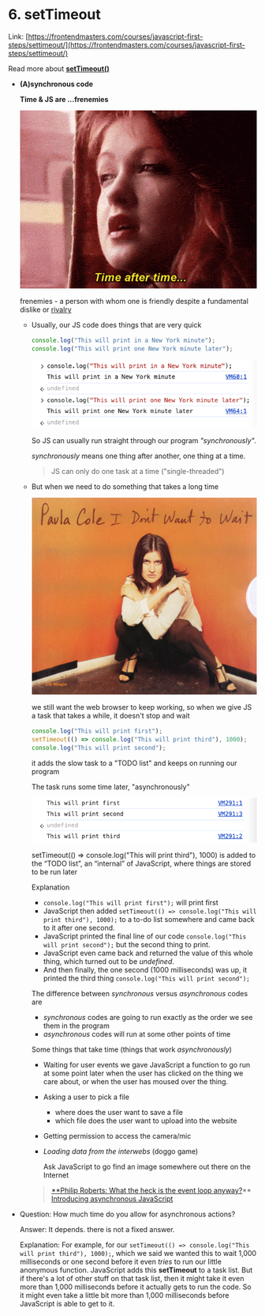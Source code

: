 # 6. setTimeout

Link: [https://frontendmasters.com/courses/javascript-first-steps/settimeout/](https://frontendmasters.com/courses/javascript-first-steps/settimeout/)

Read more about [**setTimeout()**](https://developer.mozilla.org/en-US/docs/Web/API/Window/setTimeout)

- **(A)synchronous code**
    
    **Time & JS are ...frenemies**
    
    ![image.png](./image/image_01.png)
    
    frenemies - a person with whom one is friendly despite a fundamental dislike or [rivalry](https://www.google.com/search?sca_esv=35dc981465dfcda7&sxsrf=AHTn8zqoUronnGQm2DlkwOd9Sxsg63CHHQ:1746550855346&q=rivalry&si=APYL9btezPaTUY7KecSEHRUsL7ychRORGZ5krwxpC30MBPoUYs1Zm-ZPdOq1HkIMhm3o7-9WKw-Ll_cwKzR1aVOlv2mPRnddLygrFlcp_9ZEP3T9k_rx-nA%3D&expnd=1&sa=X&sqi=2&ved=2ahUKEwjZt8L6qI-NAxUxkK8BHRzuCDEQyecJegQIQBAS)
    
    - Usually, our JS code does things that are very quick
        
        ```jsx
        console.log("This will print in a New York minute");
        console.log("This will print one New York minute later");
        ```
        
        ![image.png](./image/image_02.png)
        
        So JS can usually run straight through our program *"synchronously"*.
        
        *synchronously* means one thing after another, one thing at a time.
        
        > JS can only do one task at a time ("single-threaded")
        > 
    - But when we need to do something that takes a long time
        
        ![image.png](./image/image_03.png)
        
        we still want the web browser to keep working, so when we give JS a task that takes a while, it doesn't stop and wait
        
        ```jsx
        console.log("This will print first");
        setTimeout(() => console.log("This will print third"), 1000);
        console.log("This will print second");
        ```
        
        it adds the slow task to a "TODO list" and keeps on running our program
        
        The task runs some time later, "asynchronously"
        
        ![setTimeout(() => console.log("This will print third"), 1000) is added to the “TODO list”, an “internal” of JavaScript, where things are stored to be run later](./image/image_04.png)
        
        setTimeout(() => console.log("This will print third"), 1000) is added to the “TODO list”, an “internal” of JavaScript, where things are stored to be run later
        
        Explanation
        
        - `console.log("This will print first");`  will print first
        - JavaScript then added `setTimeout(() => console.log("This will print third"), 1000);`  to a to-do list somewhere and came back to it after one second.
        - JavaScript printed the final line of our code `console.log("This will print second");`  but the second thing to print.
        - JavaScript even came back and returned the value of this whole thing, which turned out to be *undefined*.
        - And then finally, the one second (1000 milliseconds) was up, it printed the third thing `console.log("This will print second");`
        
        The difference between *synchronous* versus *asynchronous* codes are
        
        - *synchronous* codes are going to run exactly as the order we see them in the program
        - *asynchronous* codes will run at some other points of time
        
        Some things that take time (things that work *asynchronously*)
        
        - Waiting for user events
        we gave JavaScript a function to go run at some point later when the user has clicked on the thing we care about, or when the user has moused over the thing.
        - Asking a user to pick a file
            - where does the user want to save a file
            - which file does the user want to upload into the website
        - Getting permission to access the camera/mic
        - *Loading data from the interwebs* (doggo game)
            
            Ask JavaScript to go find an image somewhere out there on the Internet
            
        
        > [**Philip Roberts: What the heck is the event loop anyway?](https://www.youtube.com/watch?v=8aGhZQkoFbQ)**
        [Introducing asynchronous JavaScript](https://developer.mozilla.org/en-US/docs/Learn_web_development/Extensions/Async_JS/Introducing)
        > 

- Question: How much time do you allow for asynchronous actions?
    
    Answer: It depends. there is not a fixed answer.
    
    Explanation: For example, for our `setTimeout(() => console.log("This will print third"), 1000);`, which we said we wanted this to wait 1,000 milliseconds or one second before it even *tries* to run our little anonymous function. JavaScript adds this **setTimeout** to a task list. But if there's a lot of other stuff on that task list, then it might take it even more than 1,000 milliseconds before it actually gets to run the code. So it might even take a little bit more than 1,000 milliseconds before JavaScript is able to get to it.